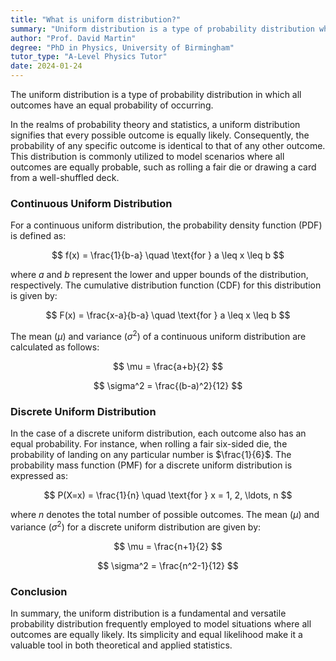 ```yaml
---
title: "What is uniform distribution?"
summary: "Uniform distribution is a type of probability distribution where every possible outcome has the same chance of occurring, ensuring equal likelihood across all events."
author: "Prof. David Martin"
degree: "PhD in Physics, University of Birmingham"
tutor_type: "A-Level Physics Tutor"
date: 2024-01-24
---
```


The uniform distribution is a type of probability distribution in which all outcomes have an equal probability of occurring.

In the realms of probability theory and statistics, a uniform distribution signifies that every possible outcome is equally likely. Consequently, the probability of any specific outcome is identical to that of any other outcome. This distribution is commonly utilized to model scenarios where all outcomes are equally probable, such as rolling a fair die or drawing a card from a well-shuffled deck.

### Continuous Uniform Distribution

For a continuous uniform distribution, the probability density function (PDF) is defined as:

$$
f(x) = \frac{1}{b-a} \quad \text{for } a \leq x \leq b
$$

where $a$ and $b$ represent the lower and upper bounds of the distribution, respectively. The cumulative distribution function (CDF) for this distribution is given by:

$$
F(x) = \frac{x-a}{b-a} \quad \text{for } a \leq x \leq b
$$

The mean ($\mu$) and variance ($\sigma^2$) of a continuous uniform distribution are calculated as follows:

$$
\mu = \frac{a+b}{2}
$$

$$
\sigma^2 = \frac{(b-a)^2}{12}
$$

### Discrete Uniform Distribution

In the case of a discrete uniform distribution, each outcome also has an equal probability. For instance, when rolling a fair six-sided die, the probability of landing on any particular number is $\frac{1}{6}$. The probability mass function (PMF) for a discrete uniform distribution is expressed as:

$$
P(X=x) = \frac{1}{n} \quad \text{for } x = 1, 2, \ldots, n
$$

where $n$ denotes the total number of possible outcomes. The mean ($\mu$) and variance ($\sigma^2$) for a discrete uniform distribution are given by:

$$
\mu = \frac{n+1}{2}
$$

$$
\sigma^2 = \frac{n^2-1}{12}
$$

### Conclusion

In summary, the uniform distribution is a fundamental and versatile probability distribution frequently employed to model situations where all outcomes are equally likely. Its simplicity and equal likelihood make it a valuable tool in both theoretical and applied statistics.
    